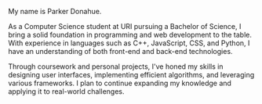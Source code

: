 
My name is Parker Donahue.

As a Computer Science student at URI pursuing a Bachelor of Science, I bring a solid foundation in programming and web development to the table. With experience in languages such as C++, JavaScript, CSS, and Python, I have an understanding of both front-end and back-end technologies.

Through coursework and personal projects, I've honed my skills in designing user interfaces, implementing efficient algorithms, and leveraging various frameworks. I plan to continue expanding my knowledge and applying it to real-world challenges.
